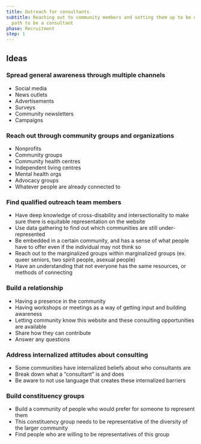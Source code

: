 ```yaml
---
title: Outreach for consultants
subtitle: Reaching out to community members and setting them up to be on the
  path to be a consultant
phase: Recruitment
step: 1
---
```

## Ideas

### Spread general awareness through multiple channels

* Social media
* News outlets
* Advertisements
* Surveys
* Community newsletters
* Campaigns

### Reach out through community groups and organizations

* Nonprofits
* Community groups
* Community health centres
* Independent living centres
* Mental health orgs
* Advocacy groups
* Whatever people are already connected to

### Find qualified outreach team members

* Have deep knowledge of cross-disability and intersectionality to make sure there is equitable representation on the website
* Use data gathering to find out which communities are still under-represented
* Be embedded in a certain community, and has a sense of what people have to offer even if the individual may not think so
* Reach out to the marginalized groups within marginalized groups (ex. queer seniors, two spirit people, asexual people)
* Have an understanding that not everyone has the same resources, or methods of connecting

### Build a relationship

* Having a presence in the community
* Having workshops or meetings as a way of getting input and building awareness
* Letting community know this website and these consulting opportunities are available
* Share how they can contribute
* Answer any questions

### Address internalized attitudes about consulting

* Some communities have internalized beliefs about who consultants are
* Break down what a “consultant” is and does
* Be aware to not use language that creates these internalized barriers

### Build constituency groups

* Build a community of people who would prefer for someone to represent them
* This constituency group needs to be representative of the diversity of the larger community
* Find people who are willing to be representatives of this group